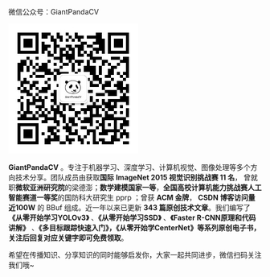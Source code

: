 微信公众号：GiantPandaCV

<img src="./images/2.jpg" alt="avatar"  />

**GiantPandaCV** 。专注于机器学习、深度学习、计算机视觉、图像处理等多个方向技术分享。团队成员由获取**国际** **ImageNet 2015 视觉识别挑战赛 11 名**， 曾就职**微软亚洲研究院**的梁德澎；**数学建模国家一等**，**全国高校计算机能力挑战赛人工智能赛道一等奖**的国防科大研究生 pprp ；曾获 **ACM 金牌**， **CSDN 博客访问量 近100W** 的 BBuf 组成。近一年以来已更新 **343 篇原创技术文章**。我们编写了 **《从零开始学习YOLOv3》** 、**《从零开始学习SSD》** 、**《Faster R-CNN原理和代码讲解》** 、**《多目标跟踪快速入门》，《从零开始学CenterNet》**等系列原创电子书，关注后回复对应关键字即可**免费领取**。

希望在传播知识、分享知识的同时能够启发你，大家一起共同进步，微信扫码关注我们哦~




 